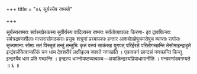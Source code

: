 +++
title = "०६ सूर्यस्येव रश्मयो"

+++

सूर्यस्यरश्मयः सर्वस्यप्रेरकस्य सुवीर्यस्य वादित्यस्य रश्मयः सर्वतोव्यापकाः किरणा- इव द्रावयित्नवः सर्वत्रद्रवणशीलाः मत्सरासोमदकराः प्रसुपः शत्रूणां प्रस्वापकाः हन्तार आशवोग्रहेषुचमसेषुच व्याप्ताः सर्गासः सृज्यमानाः सोमाः ततं विस्तृतं तन्तुं तन्तुभिः कृतं वस्त्रं साकंसह युगपत् परिईरते परितोगच्छन्ति तेसोमाइन्द्रादृते इन्द्रंवर्जयित्वान्यत्किं चन धाम देवशरीरं लक्षीकृत्य नपवते नगच्छति । एकवचनं छान्दसं नगच्छन्ति किन्तु इन्द्रस्यैव धाम प्रति गच्छन्ति । इन्द्रस्य धाम्नोयष्टव्यत्वञ्च—अयाळिन्द्रस्यप्रियाधामानीति । मन्त्रवर्णादवगम्यते ॥ ६ ॥